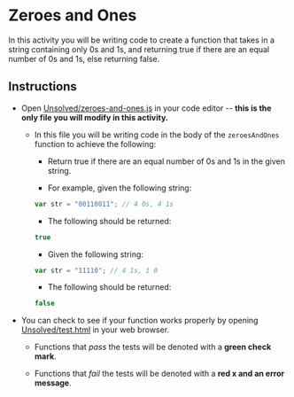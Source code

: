 # Zeroes and Ones

In this activity you will be writing code to create a function that takes in a string containing only 0s and 1s, and returning true if there are an equal number of 0s and 1s, else returning false.

## Instructions

* Open [Unsolved/zeroes-and-ones.js](Unsolved/zeroes-and-ones.js) in your code editor -- **this is the only file you will modify in this activity.**

  * In this file you will be writing code in the body of the `zeroesAndOnes` function to achieve the following:

    * Return true if there are an equal number of 0s and 1s in the given string.

    * For example, given the following string:

    ```js
    var str = "00110011"; // 4 0s, 4 1s
    ```

    * The following should be returned:

    ```js
    true
    ```

    * Given the following string:

    ```js
    var str = "11110"; // 4 1s, 1 0
    ```

    * The following should be returned:

    ```js
    false
    ```

* You can check to see if your function works properly by opening [Unsolved/test.html](Unsolved/test.html) in your web browser.

  * Functions that _pass_ the tests will be denoted with a **green check mark**.

  * Functions that _fail_ the tests will be denoted with a **red x and an error message**.
